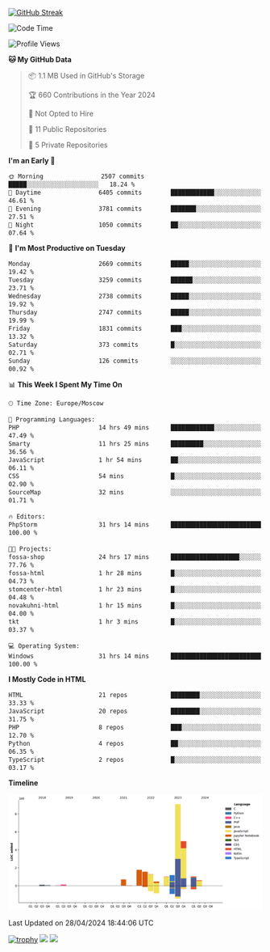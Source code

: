 [![GitHub Streak](https://github-readme-streak-stats.herokuapp.com/?user=yogik10)](https://git.io/streak-stats)
<!--START_SECTION:waka-->
![Code Time](http://img.shields.io/badge/Code%20Time-488%20hrs%2032%20mins-blue)

![Profile Views](http://img.shields.io/badge/Profile%20Views-3-blue)

**🐱 My GitHub Data** 

> 📦 1.1 MB Used in GitHub's Storage 
 > 
> 🏆 660 Contributions in the Year 2024
 > 
> 🚫 Not Opted to Hire
 > 
> 📜 11 Public Repositories 
 > 
> 🔑 5 Private Repositories 
 > 
**I'm an Early 🐤** 

```text
🌞 Morning                2507 commits        █████░░░░░░░░░░░░░░░░░░░░   18.24 % 
🌆 Daytime                6405 commits        ████████████░░░░░░░░░░░░░   46.61 % 
🌃 Evening                3781 commits        ███████░░░░░░░░░░░░░░░░░░   27.51 % 
🌙 Night                  1050 commits        ██░░░░░░░░░░░░░░░░░░░░░░░   07.64 % 
```
📅 **I'm Most Productive on Tuesday** 

```text
Monday                   2669 commits        █████░░░░░░░░░░░░░░░░░░░░   19.42 % 
Tuesday                  3259 commits        ██████░░░░░░░░░░░░░░░░░░░   23.71 % 
Wednesday                2738 commits        █████░░░░░░░░░░░░░░░░░░░░   19.92 % 
Thursday                 2747 commits        █████░░░░░░░░░░░░░░░░░░░░   19.99 % 
Friday                   1831 commits        ███░░░░░░░░░░░░░░░░░░░░░░   13.32 % 
Saturday                 373 commits         █░░░░░░░░░░░░░░░░░░░░░░░░   02.71 % 
Sunday                   126 commits         ░░░░░░░░░░░░░░░░░░░░░░░░░   00.92 % 
```


📊 **This Week I Spent My Time On** 

```text
🕑︎ Time Zone: Europe/Moscow

💬 Programming Languages: 
PHP                      14 hrs 49 mins      ████████████░░░░░░░░░░░░░   47.49 % 
Smarty                   11 hrs 25 mins      █████████░░░░░░░░░░░░░░░░   36.56 % 
JavaScript               1 hr 54 mins        ██░░░░░░░░░░░░░░░░░░░░░░░   06.11 % 
CSS                      54 mins             █░░░░░░░░░░░░░░░░░░░░░░░░   02.90 % 
SourceMap                32 mins             ░░░░░░░░░░░░░░░░░░░░░░░░░   01.71 % 

🔥 Editors: 
PhpStorm                 31 hrs 14 mins      █████████████████████████   100.00 % 

🐱‍💻 Projects: 
fossa-shop               24 hrs 17 mins      ███████████████████░░░░░░   77.76 % 
fossa-html               1 hr 28 mins        █░░░░░░░░░░░░░░░░░░░░░░░░   04.73 % 
stomcenter-html          1 hr 23 mins        █░░░░░░░░░░░░░░░░░░░░░░░░   04.48 % 
novakuhni-html           1 hr 15 mins        █░░░░░░░░░░░░░░░░░░░░░░░░   04.00 % 
tkt                      1 hr 3 mins         █░░░░░░░░░░░░░░░░░░░░░░░░   03.37 % 

💻 Operating System: 
Windows                  31 hrs 14 mins      █████████████████████████   100.00 % 
```

**I Mostly Code in HTML** 

```text
HTML                     21 repos            ████████░░░░░░░░░░░░░░░░░   33.33 % 
JavaScript               20 repos            ████████░░░░░░░░░░░░░░░░░   31.75 % 
PHP                      8 repos             ███░░░░░░░░░░░░░░░░░░░░░░   12.70 % 
Python                   4 repos             ██░░░░░░░░░░░░░░░░░░░░░░░   06.35 % 
TypeScript               2 repos             █░░░░░░░░░░░░░░░░░░░░░░░░   03.17 % 
```



**Timeline**

![Lines of Code chart](https://raw.githubusercontent.com/Yogik10/Yogik10/main/assets/bar_graph.png)


 Last Updated on 28/04/2024 18:44:06 UTC
<!--END_SECTION:waka-->
[![trophy](https://github-profile-trophy.vercel.app/?username=yogik10)](https://github.com/ryo-ma/github-profile-trophy)
![](https://github-profile-summary-cards.vercel.app/api/cards/profile-details?username=yogik10&theme=solarized_dark)
![](https://github-profile-summary-cards.vercel.app/api/cards/most-commit-language?username=yogik10&theme=solarized_dark)


